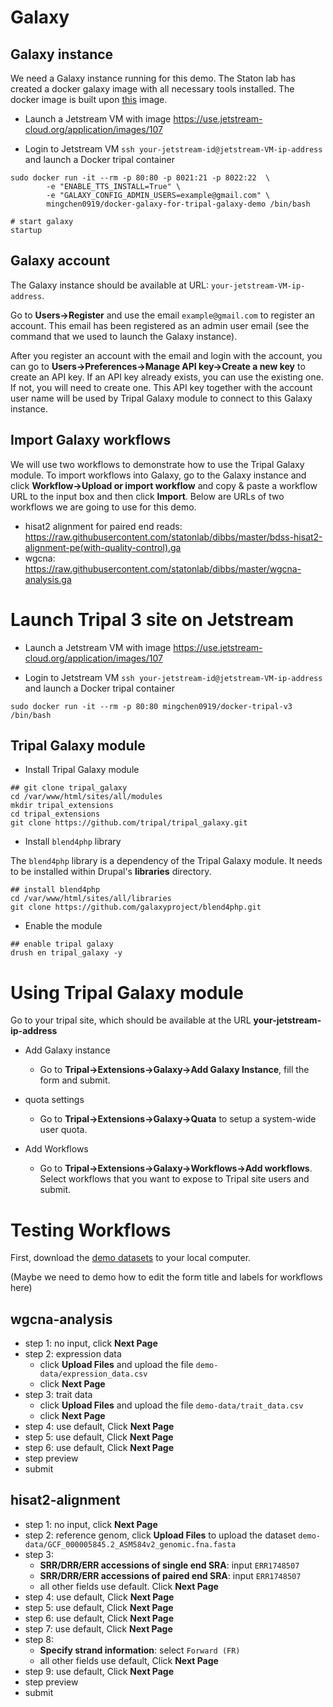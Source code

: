 # Galaxy

## Galaxy instance

We need a Galaxy instance running for this demo. The Staton lab has created a docker galaxy image with all necessary tools
installed. The docker image is built upon [this](https://github.com/bgruening/docker-galaxy-stable) image. 

* Launch a Jetstream VM with image https://use.jetstream-cloud.org/application/images/107

* Login to Jetstream VM `ssh your-jetstream-id@jetstream-VM-ip-address` and launch a Docker tripal container

```
sudo docker run -it --rm -p 80:80 -p 8021:21 -p 8022:22  \
    	-e "ENABLE_TTS_INSTALL=True" \
    	-e "GALAXY_CONFIG_ADMIN_USERS=example@gmail.com" \
    	mingchen0919/docker-galaxy-for-tripal-galaxy-demo /bin/bash
    	
# start galaxy
startup
```

## Galaxy account

The Galaxy instance should be available at URL: `your-jetstream-VM-ip-address`.

Go to **Users->Register** and use the email `example@gmail.com` to register an account. This email has been registered
as an admin user email (see the command that we used to launch the Galaxy instance).

After you register an account with the email and login with the account, you can go to **Users->Preferences->Manage API key->Create a new key** 
to create an API key. If an API key already exists, you can use the existing one. If not, you will need to create one. 
This API key together with the account user name will be used by Tripal Galaxy module to connect to this Galaxy instance.

## Import Galaxy workflows

We will use two workflows to demonstrate how to use the Tripal Galaxy module. To import workflows into Galaxy, go to
the Galaxy instance and click **Workflow->Upload or import workflow** and copy & paste a workflow URL to the input box 
and then click **Import**. Below are URLs of two workflows we are going to use for this demo. 

* hisat2 alignment for paired end reads: https://raw.githubusercontent.com/statonlab/dibbs/master/bdss-hisat2-alignment-pe(with-quality-control).ga
* wgcna: https://raw.githubusercontent.com/statonlab/dibbs/master/wgcna-analysis.ga

# Launch Tripal 3 site on Jetstream 

* Launch a Jetstream VM with image https://use.jetstream-cloud.org/application/images/107

* Login to Jetstream VM `ssh your-jetstream-id@jetstream-VM-ip-address` and launch a Docker tripal container

```unix
sudo docker run -it --rm -p 80:80 mingchen0919/docker-tripal-v3 /bin/bash
```

## Tripal Galaxy module

* Install Tripal Galaxy module

``` 
## git clone tripal_galaxy
cd /var/www/html/sites/all/modules
mkdir tripal_extensions
cd tripal_extensions
git clone https://github.com/tripal/tripal_galaxy.git
```

* Install `blend4php` library

The `blend4php` library is a dependency of the Tripal Galaxy module. It needs to be installed within Drupal's **libraries** directory.

```
## install blend4php
cd /var/www/html/sites/all/libraries
git clone https://github.com/galaxyproject/blend4php.git
```

* Enable the module

```
## enable tripal galaxy
drush en tripal_galaxy -y
```

# Using Tripal Galaxy module

Go to your tripal site, which should be available at the URL **your-jetstream-ip-address** 

* Add Galaxy instance

    + Go to **Tripal->Extensions->Galaxy->Add Galaxy Instance**, fill the form and submit.
    
* quota settings

    + Go to **Tripal->Extensions->Galaxy->Quata** to setup a system-wide user quota.
    
* Add Workflows

    + Go to **Tripal->Extensions->Galaxy->Workflows->Add workflows**. Select workflows that you want to expose to Tripal
    site users and submit.
    

# Testing Workflows

First, download the [demo datasets](https://github.com/statonlab/tripal_galaxy_demo/tree/master/demo-data) to your local computer.

(Maybe we need to demo how to edit the form title and labels for workflows here)

## wgcna-analysis

* step 1: no input, click **Next Page**
* step 2: expression data
    + click **Upload Files** and upload the file `demo-data/expression_data.csv`
    + click **Next Page**
* step 3: trait data
    + click **Upload Files** and upload the file `demo-data/trait_data.csv`
    + click **Next Page**
* step 4: use default, Click **Next Page**
* step 5: use default, Click **Next Page**
* step 6: use default, Click **Next Page**
* step preview
* submit

## hisat2-alignment

* step 1: no input, click **Next Page**
* step 2: reference genom, click **Upload Files** to upload the dataset `demo-data/GCF_000005845.2_ASM584v2_genomic.fna.fasta`
* step 3:
    + **SRR/DRR/ERR accessions of single end SRA**: input `ERR1748507`
    + **SRR/DRR/ERR accessions of paired end SRA**: input `ERR1748507`
    + all other fields use default. Click **Next Page**
* step 4: use default, Click **Next Page**
* step 5: use default, Click **Next Page**
* step 6: use default, Click **Next Page**
* step 7: use default, Click **Next Page**
* step 8: 
    + **Specify strand information**: select `Forward (FR)`
    + all other fields use default, Click **Next Page**
* step 9: use default, Click **Next Page**
* step preview
* submit


